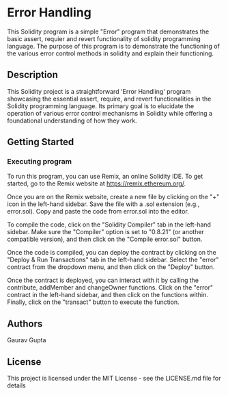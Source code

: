 # Error Handling

This Solidity program is a simple "Error" program that demonstrates the basic assert, requier and revert functionality of solidity programming language. The purpose of this program is to demonstrate the functioning of the various error control methods in solidity and explain their functioning.
## Description

This Solidity project is a straightforward 'Error Handling' program showcasing the essential assert, require, and revert functionalities in the Solidity programming language. Its primary goal is to elucidate the operation of various error control mechanisms in Solidity while offering a foundational understanding of how they work.

## Getting Started

### Executing program

To run this program, you can use Remix, an online Solidity IDE. To get started, go to the Remix website at https://remix.ethereum.org/.

Once you are on the Remix website, create a new file by clicking on the "+" icon in the left-hand sidebar. Save the file with a .sol extension (e.g., error.sol). Copy and paste the code from error.sol into the editor.

To compile the code, click on the "Solidity Compiler" tab in the left-hand sidebar. Make sure the "Compiler" option is set to "0.8.21" (or another compatible version), and then click on the "Compile error.sol" button.

Once the code is compiled, you can deploy the contract by clicking on the "Deploy & Run Transactions" tab in the left-hand sidebar. Select the "error" contract from the dropdown menu, and then click on the "Deploy" button.

Once the contract is deployed, you can interact with it by calling the contribute, addMember and changeOwner functions. Click on the "error" contract in the left-hand sidebar, and then click on the functions within. Finally, click on the "transact" button to execute the function.

## Authors

Gaurav Gupta


## License

This project is licensed under the MIT License - see the LICENSE.md file for details

